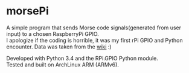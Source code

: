 # morsePi
A simple program that sends Morse code signals(generated from user input) to a chosen RaspberryPi GPIO.  
I apologize if the coding is horrible, it was my first rPi GPIO and Python encounter. Data was taken from the [wiki](http://en.wikipedia.org/wiki/Morse_code) :)

Developed with Python 3.4 and the RPi.GPIO Python module.  
Tested and built on ArchLinux ARM (ARMv6).
